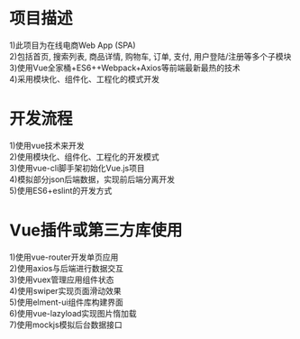 # 项目描述
1)此项目为在线电商Web App (SPA)   
2)包括首页, 搜索列表, 商品详情, 购物车, 订单, 支付, 用户登陆/注册等多个子模块  
3)使用Vue全家桶+ES6++Webpack+Axios等前端最新最热的技术  
4)采用模块化、组件化、工程化的模式开发  
# 开发流程  
1)使用vue技术来开发  
2)使用模块化、组件化、工程化的开发模式  
3)使用vue-cli脚手架初始化Vue.js项目  
4)模拟部分json后端数据，实现前后端分离开发  
5)使用ES6+eslint的开发方式  
# Vue插件或第三方库使用
1)使用vue-router开发单页应用  
2)使用axios与后端进行数据交互  
3)使用vuex管理应用组件状态  
4)使用swiper实现页面滑动效果  
5)使用elment-ui组件库构建界面  
6)使用vue-lazyload实现图片惰加载  
7)使用mockjs模拟后台数据接口  